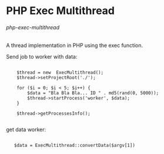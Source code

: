 # PHP Exec Multithread
###### php-exec-multithread

A thread implementation in PHP using the exec function.

Send job to worker with data:

```

    $thread = new  ExecMultithread();
    $thread->setProjectRoot('./');
    
    for ($i = 0; $i < 5; $i++) {
    	$data = "Bla Bla Bla... ID " . md5(rand(0, 5000));
    	$thread->startProcess('worker', $data);
    }
    
    $thread->getProcessesInfo();


```

get data worker:

```

   $data = ExecMultithread::convertData($argv[1])


```
